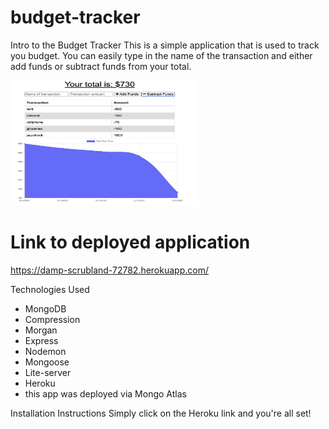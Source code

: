 # budget-tracker


Intro to the Budget Tracker
This is a simple application that is used to track you budget. You can easily type in the name of the transaction and either add funds or subtract funds from your total.

<img src="assets/budget.png" width="300px" height="200px" alt="screen shot">

# Link to deployed application

https://damp-scrubland-72782.herokuapp.com/

Technologies Used
- MongoDB
- Compression
- Morgan 
- Express
- Nodemon
- Mongoose  
- Lite-server
- Heroku
- this app was deployed via Mongo Atlas


Installation Instructions
Simply click on the Heroku link and you're all set!